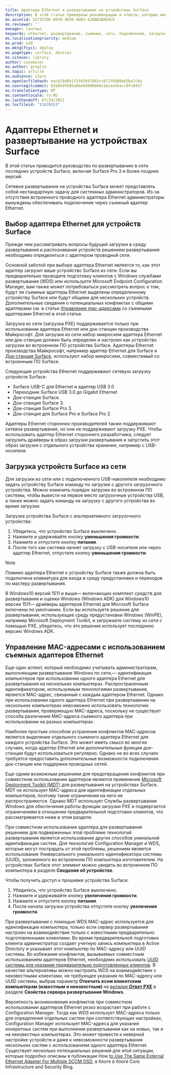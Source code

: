 ```yaml
---
title: Адаптеры Ethernet и развертывание на устройствах Surface
description: В этой статье приведены рекомендации и ответы, которые могут помочь выполнить сетевое развертывание на устройствах Surface.
ms.assetid: 5273C59E-6039-4E50-96B3-426BB38A64C0
ms.reviewer: ''
manager: laurawi
keywords: ethernet, развертывание, съемные, сеть, подключение, загрузка, встроенное ПО, устройство, адаптер, загрузка PXE, USB
ms.localizationpriority: medium
ms.prod: w10
ms.mktglfcycl: deploy
ms.pagetype: surface, devices
ms.sitesec: library
author: coveminer
ms.author: greglin
ms.topic: article
ms.audience: itpro
ms.openlocfilehash: eacb7bd6b1f2f62b97b02cc871f8980e65ba7c8a
ms.sourcegitcommit: 62b85dfb85abbe0d880b04e1bcee5bacc9fc045f
ms.translationtype: MT
ms.contentlocale: ru-RU
ms.lasthandoff: 07/24/2021
ms.locfileid: "11676553"
---
```

# <a name="ethernet-adapters-and-surface-deployment"></a>Адаптеры Ethernet и развертывание на устройствах Surface

В этой статье приводится руководство по развертыванию в сети последних устройств Surface, включая Surface Pro 3 и более поздних версий.

Сетевое развертывание на устройства Surface может представлять собой нестандартную задачу для системных администраторов. Из-за отсутствия встроенного проводного адаптера Ethernet администраторы вынуждены обеспечивать подключение через съемный адаптер Ethernet.

## <a name="select-an-ethernet-adapter-for-surface-devices"></a>Выбор адаптера Ethernet для устройств Surface

Прежде чем рассматривать вопросы будущей загрузки в среду развертывания и распознавания устройств решением развертывания необходимо определиться с адаптером проводной сети.

Основной заботой при выборе адаптера Ethernet является то, как этот адаптер загрузит ваше устройство Surface из сети. Если вы предварительно проводите подготовку клиентов с Windows службами развертывания (WDS) или используете Microsoft Endpoint Configuration Manager, вам также может потребоваться рассмотреть вопрос о том, будут ли съемные адаптеры Ethernet выделены определенному устройству Surface или будут общими для нескольких устройств. Дополнительные сведения о потенциальных конфликтах с общими адаптерами см. в статье [Управление mac-адресами](#manage-mac-addresses) со съемными адаптерами Ethernet в этой статье.

Загрузка из сети (загрузка PXE) поддерживается только при использовании адаптера Ethernet или док-станции производства Майкрософт. Для загрузки из сети набор микросхем адаптера Ethernet или док-станции должен быть определен и настроен как устройство загрузки во встроенном ПО устройства Surface. Адаптеры Ethernet производства Майкрософт, например адаптер Ethernet для Surface и [Док-станция Surface](https://www.microsoft.com/surface/accessories/surface-dock), используют набор микросхем, совместимый со встроенным ПО Surface.

Следующие устройства Ethernet поддерживают сетевую загрузку устройств Surface:

- Surface USB-C для Ethernet и адаптер USB 3.0
- Переходник Surface USB 3.0 до Gigabit Ethernet
- Док-станция Surface.
- Док-станция Surface 3.
- Док-станция Surface Pro 3.
- Док-станция для Surface Pro и Surface Pro 2.

Адаптеры Ethernet сторонних производителей также поддерживают сетевое развертывание, но они не поддерживают загрузку PXE. Чтобы использовать адаптер Ethernet стороннего разработчика, следует загрузить драйверы в образ загрузки развертывания и запустить этот образ загрузки с отдельного устройства хранения, например с USB-носителя.

## <a name="boot-surface-devices-from-the-network"></a>Загрузка устройств Surface из сети

Для загрузки из сети или с подключенного USB-накопителя необходимо задать устройству Surface команду по загрузке с другого загрузочного устройства. Можно изменить порядок загрузки во встроенном ПО системы, чтобы вывести на первое место загрузочные устройства USB, а также можно задать команду на загрузку с другого устройства во время загрузки.

Загрузка устройства Surface с альтернативного загрузочного устройства:

1. Убедитесь, что устройство Surface выключено.
2. Нажмите и удерживайте кнопку **уменьшения громкости**.
3. Нажмите и отпустите кнопку **питания**.
4. После того как система начнет загрузку с USB-носителя или через адаптер Ethernet, отпустите кнопку **уменьшения громкости**.

>[!NOTE]
>Помимо адаптера Ethernet к устройству Surface также должна быть подключена клавиатура для входа в среду предустановки и переходов по мастеру развертывания.

В Windows10 версий 1511 и выше— включающих комплект средств для развертывания и оценки Windows (Windows ADK) для Windows10 версии 1511— драйверы адаптеров Ethernet для Microsoft Surface включены по умолчанию. Если вы используете решение для развертывания, использующее среду предустановки Windows (WinPE), например Microsoft Deployment Toolkit, и загружаете систему из сети с помощью PXE, убедитесь, что это решение использует последнюю версию Windows ADK.

## <a name="manage-mac-addresses-with-removable-ethernet-adapters"></a><a href="" id="manage-mac-addresses"></a>Управление MAC-адресами с использованием съемных адаптеров Ethernet

Еще один аспект, который необходимо учитывать администраторам, выполняющим развертывание Windows по сети,— идентификация компьютеров при использовании одного адаптера Ethernet для развертывания на нескольких компьютерах. Распространенным идентификатором, используемым технологиями развертывания, является MAC-адрес, связанный с каждым адаптером Ethernet. Однако при использовании одного адаптера Ethernet при развертывании на нескольких компьютерах невозможно использовать технологию развертывания, проверяющую MAC-адреса, поскольку не существует способа различения MAC-адреса съемного адаптера при использовании на разных компьютерах.

Наиболее простым способом устранения конфликтов MAC-адресов является выделение отдельного съемного адаптера Ethernet для каждого устройства Surface. Это может иметь смысл во многих случаях, когда адаптер Ethernet или дополнительные функции док-станции будут использоваться регулярно. Однако не во всех случаях требуется предоставить дополнительные возможности подключения док-станции или поддержки проводных сетей.

Еще одним возможным решением для предотвращения конфликтов при совместном использовании адаптеров является применение [Microsoft Deployment Toolkit (MDT)](/mem/configmgr/mdt) для развертывания на устройствах Surface. MDT не использует MAC-адреса для идентификации отдельных компьютеров, поэтому такие ограничения на него не распространяются. Однако MDT использует Службы развертывания Windows для обеспечения работы функции загрузки PXE и подвергается ограничениям в отношении предварительной подготовки клиентов, что рассматривается ниже в этом разделе.

При совместном использовании адаптера для развертывания решением для подверженных этой проблеме технологий развертывания является использование других способов уникальной идентификации систем. Для технологий Configuration Manager и WDS, которые могут пострадать от этой проблемы, решением является использование Универсального уникального идентификатора системы (UUID), заложенного во встроенном ПО компьютера изготовителем. На устройствах Surface этот элемент можно увидеть во встроенном ПО компьютера в разделе **Сведения об устройстве**.

Чтобы получить доступ к прошивке устройства Surface:

1. Убедитесь, что устройство Surface выключено.
2. Нажмите и удерживайте кнопку **увеличения громкости**.
3. Нажмите и отпустите кнопку **питания**.
4. После начала загрузки устройства отпустите кнопку **увеличения громкости**.

При развертывании с помощью WDS MAC-адрес используется для идентификации компьютера, только если сервер развертывания настроен на взаимодействие только с известными предварительно подготовленными клиентами. Во время предварительной подготовки клиента администратор создает учетную запись компьютера в Active Directory и указывает этот компьютер по MAC-адресу или UUID системы. Во избежание конфликтов, вызываемых совместным использованием адаптеров Ethernet, необходимо использовать [UUID системы для указания предварительно подготовленных клиентов](/previous-versions/windows/it-pro/windows-server-2012-R2-and-2012/cc742034(v=ws.11)). В качестве альтернативы можно настроить WDS на взаимодействие с неизвестными клиентами, не требующее указания по MAC-адресу или UUID системы, выбрав параметр **Отвечать всем клиентским компьютерам (известным и неизвестным)** на [вкладке **Ответ PXE**](/previous-versions/windows/it-pro/windows-server-2008-R2-and-2008/cc732360(v=ws.11)) в разделе **Свойства сервера развертывания Windows**.

Вероятность возникновения конфликтов при совместном использовании адаптеров Ethernet резко возрастает при работе с Configuration Manager. Тогда как WDS использует MAC-адреса только для определения отдельных систем при соответствующих настройках, Configuration Manager использует MAC-адреса для указания конкретных систем при выполнении развертывания как на новых, так и на неизвестных компьютерах. Это может привести к неверной настройке устройств и даже к невозможности развертывания нескольких систем с использованием одного адаптера Ethernet. Существует несколько потенциальных решений для этой ситуации, которые подробно описаны в публикации How [to Use The Same External Ethernet Adapter For Multiple SCCM OSD](https://techcommunity.microsoft.com/t5/core-infrastructure-and-security/how-to-use-the-same-external-ethernet-adapter-for-multiple-sccm/ba-p/257374), в блоге в блоге Core Infrastructure and Security Blog.
